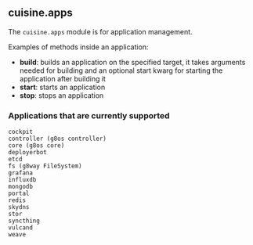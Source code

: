 ## cuisine.apps

The `cuisine.apps` module is for application management.

Examples of methods inside an application:

- **build**: builds an application on the specified target, it takes arguments needed for building and an optional start kwarg for starting the application after building it
- **start**: starts an application
- **stop**: stops an application

### Applications that are currently supported

```
cockpit
controller (g8os controller)
core (g8os core)
deployerbot
etcd
fs (g8way FileSystem)
grafana
influxdb
mongodb
portal
redis
skydns
stor
syncthing
vulcand
weave
```